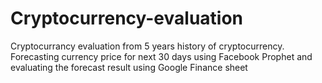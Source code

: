 # Cryptocurrency-evaluation
Cryptocurrancy evaluation from 5 years history of cryptocurrency. Forecasting currency price for next 30 days using Facebook Prophet and evaluating the forecast result using Google Finance sheet
